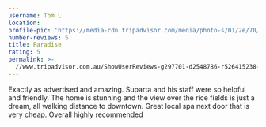 ```yaml
---
username: Tom L
location:
profile-pic: 'https://media-cdn.tripadvisor.com/media/photo-s/01/2e/70/69/avatar047.jpg'
number-reviews: 5
title: Paradise
rating: 5
permalink: >-
  //www.tripadvisor.com.au/ShowUserReviews-g297701-d2548786-r526415238-Villa_Sancita-Ubud_Bali.html#CHECK_RATES_CONT
---
```


Exactly as advertised and amazing. Suparta and his staff were so helpful and friendly. The home is stunning and the view over the rice fields is just a dream, all walking distance to downtown. Great local spa next door that is very cheap. Overall highly recommended